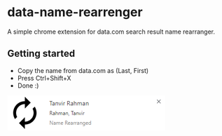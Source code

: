 # data-name-rearrenger
A simple chrome extension for data.com search result name rearranger.

## Getting started
- Copy the name from data.com as (Last, First)
- Press Ctrl+Shift+X
- Done :)

![screenshot](https://github.com/0xTanvir/data-name-rearrenger/blob/master/images/Screenshot.png)
